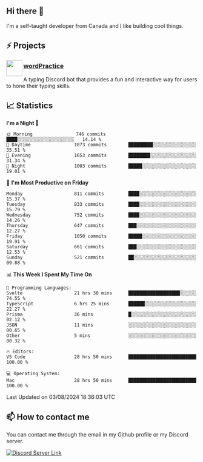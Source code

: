 <h2>Hi there 👋</h2>

<p>I'm a self-taught developer from Canada and I like building cool things.</p>

<h2>⚡ Projects</h2>

<img align="left" src="https://i.imgur.com/BIzs17V.png" width="42" height="42" />
<h3><a target="_blank" href="https://wordpractice.principle.sh/">wordPractice</a></h3>
<p>A typing Discord bot that provides a fun and interactive way for users to hone their typing skills.</p>

<h2>📈 Statistics</h2>

<!--START_SECTION:waka-->
**I'm a Night 🦉** 

```text
🌞 Morning                746 commits         ████░░░░░░░░░░░░░░░░░░░░░   14.14 % 
🌆 Daytime                1873 commits        █████████░░░░░░░░░░░░░░░░   35.51 % 
🌃 Evening                1653 commits        ████████░░░░░░░░░░░░░░░░░   31.34 % 
🌙 Night                  1003 commits        █████░░░░░░░░░░░░░░░░░░░░   19.01 % 
```
📅 **I'm Most Productive on Friday** 

```text
Monday                   811 commits         ████░░░░░░░░░░░░░░░░░░░░░   15.37 % 
Tuesday                  833 commits         ████░░░░░░░░░░░░░░░░░░░░░   15.79 % 
Wednesday                752 commits         ████░░░░░░░░░░░░░░░░░░░░░   14.26 % 
Thursday                 647 commits         ███░░░░░░░░░░░░░░░░░░░░░░   12.27 % 
Friday                   1050 commits        █████░░░░░░░░░░░░░░░░░░░░   19.91 % 
Saturday                 661 commits         ███░░░░░░░░░░░░░░░░░░░░░░   12.53 % 
Sunday                   521 commits         ██░░░░░░░░░░░░░░░░░░░░░░░   09.88 % 
```


📊 **This Week I Spent My Time On** 

```text
💬 Programming Languages: 
Svelte                   21 hrs 30 mins      ███████████████████░░░░░░   74.55 % 
TypeScript               6 hrs 25 mins       ██████░░░░░░░░░░░░░░░░░░░   22.27 % 
Prisma                   36 mins             █░░░░░░░░░░░░░░░░░░░░░░░░   02.12 % 
JSON                     11 mins             ░░░░░░░░░░░░░░░░░░░░░░░░░   00.65 % 
Other                    5 mins              ░░░░░░░░░░░░░░░░░░░░░░░░░   00.32 % 

🔥 Editors: 
VS Code                  28 hrs 50 mins      █████████████████████████   100.00 % 

💻 Operating System: 
Mac                      28 hrs 50 mins      █████████████████████████   100.00 % 
```


 Last Updated on 03/08/2024 18:36:03 UTC
<!--END_SECTION:waka-->

<h2>📫 How to contact me</h2>

You can contact me through the email in my Github profile or my Discord server.

[![Discord Server Link](https://dcbadge.vercel.app/api/server/DHnk46C)](https://discord.gg/DHnk46C)


